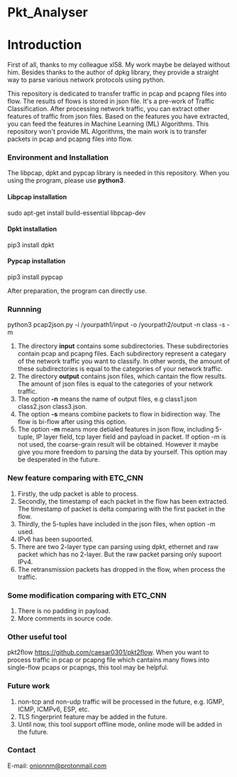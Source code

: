 # Pkt_Analyser

Introduction
=============

First of all, thanks to my colleague xl58. My work maybe be delayed without him. Besides thanks to the author of dpkg library, they provide a straight way to parse various network protocols using python.

This repository is dedicated to transfer traffic in pcap and pcapng files into flow. The results of flows is stored in json file. It's a pre-work of Traffic Classification. After processing network traffic, you can extract other features of traffic from json files. Based on the features you have extracted, you can feed the features in Machine Learning (ML) Algorithms. This repository won't provide ML Algorithms, the main work is to transfer packets in pcap and pcapng files into flow.

### Environment and Installation

The libpcap, dpkt and pypcap library is needed in this repository. When you using the program, please use **python3**.

#### Libpcap installation

sudo apt-get install build-essential libpcap-dev

#### Dpkt installation

pip3 install dpkt

#### Pypcap installation

pip3 install pypcap

After preparation, the program can directly use.

### Runnning

python3 pcap2json.py -i /yourpath1/input -o /yourpath2/output -n class -s -m

1. The directory **input** contains some subdirectories. These subdirectories contain pcap and pcapng files. Each subdirectory represent a categary of the network traffic you want to classify. In other words, the amount of these subdirectories is equal to the categories of your network traffic.
2. The directory **output** contains json files, which cantain the flow results. The amount of json files is equal to the categories of your network traffic.
3. The option **-n** means the name of output files, e.g class1.json class2.json class3.json.
4. The option **-s** means combine packets to flow in bidirection way. The flow is bi-flow after using this option.
5. The option **-m** means more detialed features in json flow, including 5-tuple, IP layer field, tcp layer field and payload in packet. If option -m is not used, the coarse-grain result will be obtained. However it maybe give you more freedom to parsing the data by yourself. This option may be desperated in the future.

### New feature comparing with ETC_CNN

1. Firstly, the udp packet is able to process.
2. Secondly, the timestamp of each packet in the flow has been extracted. The timestamp of packet is delta comparing with the first packet in the flow.
3. Thirdly, the 5-tuples have included in the json files, when option -m used.
4. IPv6 has been supoorted.
5. There are two 2-layer type can parsing using dpkt, ethernet and raw packet which has no 2-layer. But the raw packet parsing only supoort IPv4.
6. The retransmission packets has dropped in the flow, when process the traffic.

### Some modification comparing with ETC_CNN

1. There is no padding in payload. 
2. More comments in source code.

### Other useful tool

pkt2flow https://github.com/caesar0301/pkt2flow. When you want to process traffic in pcap or pcapng file which cantains many flows into single-flow pcaps or pcapngs, this tool may be helpful.

### Future work

1. non-tcp and non-udp traffic will be processed in the future, e.g. IGMP, ICMP, ICMPv6, ESP, etc.
2. TLS fingerprint feature may be added in the future.
3. Until now, this tool support offline mode, online mode will be added in the future.

### Contact
E-mail: onionnm@protonmail.com

